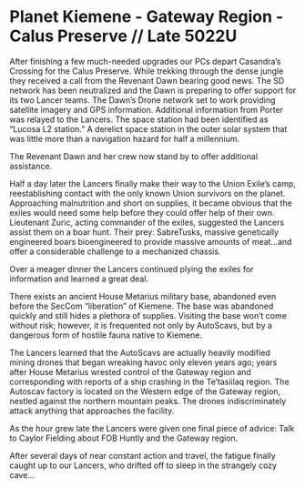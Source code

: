 # Planet Kiemene - Gateway Region - Calus Preserve // Late 5022U
After finishing a few much-needed upgrades our PCs depart Casandra’s Crossing for the Calus Preserve.  While trekking through the dense jungle they received a call from the Revenant Dawn bearing good news.  The SD network has been neutralized and the Dawn is preparing to offer support for its two Lancer teams.  The Dawn’s Drone network set to work providing satellite imagery and GPS information.  Additional information from Porter was relayed to the Lancers.  The space station had been identified as “Lucosa L2 station.” A derelict space station in the outer solar system that was little more than a navigation hazard for half a millennium.

The Revenant Dawn and her crew now stand by to offer additional assistance.

Half a day later the Lancers finally make their way to the Union Exile’s camp, reestablishing contact with the only known Union survivors on the planet.  Approaching malnutrition and short on supplies, it became obvious that the exiles would need some help before they could offer help of their own.  Lieutenant Zuric, acting commander of the exiles, suggested the Lancers assist them on a boar hunt.  Their prey: SabreTusks, massive genetically engineered boars bioengineered to provide massive amounts of meat…and offer a considerable challenge to a mechanized chassis.

Over a meager dinner the Lancers continued plying the exiles for information and learned a great deal.

There exists an ancient House Metarius military base, abandoned even before the SecCom “liberation” of Kiemene.  The base was abandoned quickly and still hides a plethora of supplies.  Visiting the base won’t come without risk; however, it is frequented not only by AutoScavs, but by a dangerous form of hostile fauna native to Kiemene.

The Lancers learned that the AutoScavs are actually heavily modified mining drones that began wreaking havoc only eleven years ago; years after House Metarius wrested control of the Gateway region and corresponding with reports of a ship crashing in the Te’tasiilaq region.  The Autoscav factory is located on the Western edge of the Gateway region, nestled against the northern mountain peaks.  The drones indiscriminately attack anything that approaches the facility.

As the hour grew late the Lancers were given one final piece of advice: Talk to Caylor Fielding about FOB Huntly and the Gateway region.

After several days of near constant action and travel, the fatigue finally caught up to our Lancers, who drifted off to sleep in the strangely cozy cave…
